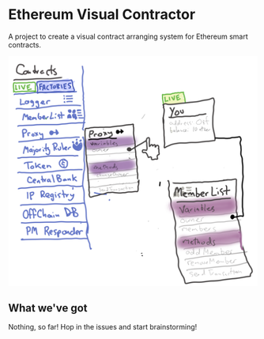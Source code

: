 # Ethereum Visual Contractor

A project to create a visual contract arranging system for Ethereum smart contracts.

![first draft UI](./draft01.png)

## What we've got

Nothing, so far!  Hop in the issues and start brainstorming!

